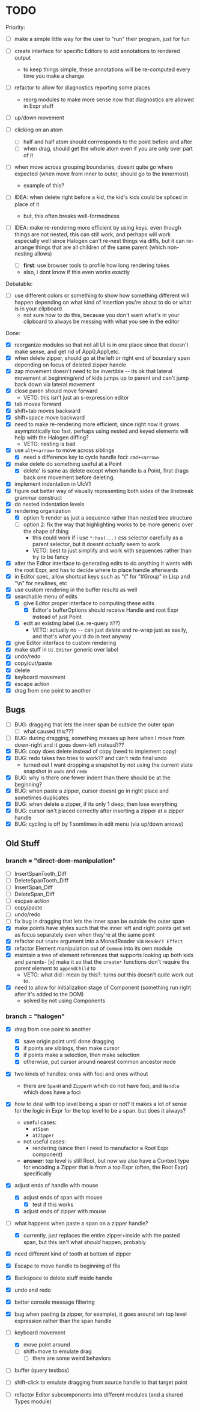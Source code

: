 # TODO

Priority:

- [ ] make a simple little way for the user to "run" their program, just for fun
- [ ] create interface for specific Editors to add annotations to rendered output
  - to keep things simple, these annotations will be re-computed every time you make a change
- [ ] refactor to allow for diagnostics reporting some places
  -  reorg modules to make more sense now that diagnostics are allowed in Expr stuff
- [ ] up/down movement
- [ ] clicking on an atom
  - [ ] half and half atom should corrresponds to the point before and after
  - [ ] when drag, should get the whole atom even if you are only over part of it 
- [ ] when move across grouping boundaries, doesnt quite go where expected (when move from inner to outer, should go to the innermost)
  - example of this?

- [ ] IDEA: when delete right before a kid, the kid's kids could be spliced in place of it
  - but, this often breaks well-formedness
- [ ] IDEA: make re-rendering more efficient by using keys. even though things are not nested, this can still work, and perhaps will work especially well since Halogen can't re-nest things via diffs, but it can re-arrange things that are all children of the same parent (which non-nesting allows)
  - [ ] **first**: use browser tools to profile how long rendering takes
  - also, i dont know if this even works exactly

Debatable:

- [ ] use different colors or something to show how something different will happen depending on what kind of insertion you're about to do or what is in your clipboard
  - not sure how to do this, because you don't want what's in your clipboard to always be messing with what you see in the editor

Done:

- [x] reorganize modules so that not all UI is in one place since that doesn't make sense, and get rid of App0,App1,etc.
- [x] when delete zipper, should go at the left or right end of boundary span depending on focus of deleted zipper handle
- [x] zap movement doesn't need to be invertible -- its ok that lateral movement at beginning/end of kids jumps up to parent and can't jump back down via lateral movement
- [x] close paren should move forward
  - VETO: this isn't just an s-expression editor
- [x] tab moves forward
- [x] shift+tab moves backward
- [x] shift+space move backward
- [x] need to make re-rendering more efficient, since right now it grows asymptotically too fast. perhaps using nested and keyed elements will help with the Halogen diffing?
  - VETO: nesting is bad
- [x] use `alt+<arrow>` to move across siblings
  - [x] need a difference key to cycle handle foci: `cmd+<arrow>`
- [x] make delete do something useful at a Point
  - [x] delete' is same as delete except when handle is a Point, first drags back one movement before deleting.
- [x] implement indentation in UlcV1
- [x] figure out better way of visually representing both sides of the linebreak grammar construct
- [x] do nested indentation levels
- [x] rendering organization
  - [x] option 1: render as just a sequence rather than nested tree structure
  - [ ] option 2: fix the way that highlighting works to be more generic over the shape of thing
    - this could work if i use `*:has(...)` css selector carefully as a parent selector, but it doesnt _actually_ seem to work
    - VETO: best to just simplify and work with sequences rather than try to be fancy
- [x] alter the Editor interface to generating edits to do anything it wants with the root Expr, and has to decide where to place handle afterwards
- [x] in Editor spec, allow shortcut keys such as "(" for "#Group" in Lisp and "\n" for newlines, etc
- [x] use custom rendering in the buffer results as well
- [x] searchable menu of edits
  - [x] give Editor proper interface to computing these edits
    - [x] Editor's bufferOptions should receive Handle and root Expr instead of just Point
  - [x] edit an existing label (i.e. re-query it??)
    - VETO: actually no -- can just delete and re-wrap just as easily, and that's what you'd do in text anyway
- [x] give Editor interface to custom rendering
- [x] make stuff in `Ui.Editor` generic over label
- [x] undo/redo
- [x] copy/cut/paste
- [x] delete
- [x] keyboard movement
- [x] escape action
- [x] drag from one point to another

## Bugs

- [ ] BUG: dragging that lets the inner span be outside the outer span
  - [ ] what caused this???
- [ ] BUG: during dragging, something messes up here when I move from down-right and it goes down-left instead???
- [x] BUG: copy does delete instead of copy (need to implement copy)
- [x] BUG: redo takes two tries to work?? and can't redo final undo
    - turned out I want dropping a snapshot by not using the current state snapshot in `undo` and `redo`
- [x] BUG: why is there one fewer indent than there should be at the beginning?
- [x] BUG: when paste a zipper, cursor doesnt go in right place and sometimes duplicates
- [x] BUG: when delete a zipper, if its only 1 deep, then lose everything
- [x] BUG: cursor isn't placed correctly after inserting a zipper at a zipper handle
- [x] BUG: cycling is off by 1 somtimes in edit menu (via up/down arrows)

## Old Stuff

### branch = "direct-dom-manipulation"

- [ ] InsertSpanTooth_Diff
- [ ] DeleteSpanTooth_Diff
- [ ] InsertSpan_Diff
- [ ] DeleteSpan_Diff
- [ ] escpae action
- [ ] copy/paste
- [ ] undo/redo
- [ ] fix bug in dragging that lets the inner span be outside the outer span
- [x] make points have styles such that the inner left and right points get set as focus separately even when they're at the same point
- [x] refactor out `State` argument into a MonadReader via `ReaderT Effect`
- [x] refactor Element manipulation out of `Common` into its own module
- [x] maintain a tree of element references that supports looking up both kids and parents- [x] make it so that the `create*` functions don't require the parent element
  to `appendChild` to
    - VETO: what did i mean by this?: turns out this doesn't quite work out to.
- [x] need to allow for initialization stage of Component (something run right after it's added to the DOM)
  - solved by not using Components


### branch = "halogen"

- [x] drag from one point to another
  - [x] save origin point until done dragging
  - [x] if points are siblings, then make cursor
  - [x] if points make a selection, then make selection
  - [x] otherwise, put cursor around nearest common ancestor node
- [x] two kinds of handles: ones with foci and ones without
  - there are `SpanH` and `ZipperH` which do not have foci, and `Handle` which does have a foci
- [x] how to deal with top level being a span or not? it makes a lot of sense for the logic in Expr for the top level to be a span. but does it always?
  - useful cases:
    - `atSpan`
    - `atZipper`
  - not useful cases:
    - rendering (since then I need to manufactor a Root Expr component)
  - **answer**: top level is still Root, but now we also have a Context type for encoding a Zipper that is from a top Expr (often, the Root Expr) specifically
- [x] adjust ends of handle with mouse
  - [x] adjust ends of span with mouse
    - [x] test if this works
  - [x] adjust ends of zipper with mouse
- [ ] what happens when paste a span on a zipper handle? 
  - [x] currently, just replaces the entire zipper+inside with the pasted span, but this isn't what _should_ happen, probably
- [x] need different kind of tooth at bottom of zipper
- [x] Escape to move handle to beginning of file
- [x] Backspace to delete stuff inside handle
- [x] undo and redo
- [x] better console message filtering
- [x] bug when pasting (a zipper, for example), it goes around teh top level expression rather than the span handle
- [ ] keyboard movement
  - [x] move point around
  - [ ] shift+move to emulate drag
    - [ ] there are some weird behaviors
- [ ] buffer (query textbox)
- [ ] shift-click to emulate dragging from source handle to that target point
- [ ] refactor Editor subcomponents into different modules (and a shared Types module)

